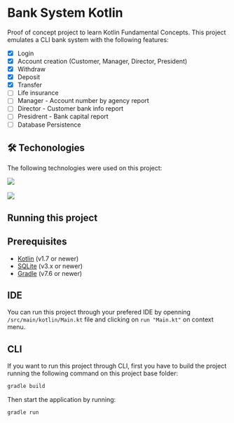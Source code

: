 # Bank System Kotlin

Proof of concept project to learn Kotlin Fundamental Concepts. This project emulates a CLI bank system with the following features:
- [x] Login
- [x] Account creation (Customer, Manager, Director, President)
- [x] Withdraw
- [x] Deposit
- [x] Transfer
- [ ] Life insurance
- [ ] Manager - Account number by agency report
- [ ] Director - Customer bank info report
- [ ] Presidrent - Bank capital report
- [ ] Database Persistence

## 🛠 Techonologies

The following technologies were used on this project:

<div>
  <img src="https://img.shields.io/static/v1?label=Kotlin&message=Kotlin Language&color=blue&style=for-the-badge&logo=Kotlin"/>
  <br><br>
  <img src="https://img.shields.io/static/v1?label=SQLite&message=SQLite Database&color=07405E&style=for-the-badge&logo=SQLite"/>
</div>

## Running this project

## Prerequisites

- [Kotlin](https://github.com/JetBrains/kotlin/tree/master) (v1.7 or newer)
- [SQLite](https://www.sqlite.org/download.html) (v3.x or newer)
- [Gradle](https://gradle.org/install/) (v7.6 or newer)

## IDE

You can run this project through your prefered IDE by openning `/src/main/kotlin/Main.kt` file and clicking on `run "Main.kt"` on context menu.

## CLI

If you want to run this project through CLI, first you have to build the project running the following command on this project base folder:

```sh
gradle build
```

Then start the application by running:

```sh
gradle run
```
